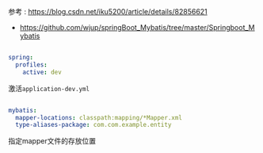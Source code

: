 
参考 : <https://blog.csdn.net/iku5200/article/details/82856621>
- <https://github.com/wjup/springBoot_Mybatis/tree/master/Springboot_Mybatis>

```yml

spring:
  profiles:
    active: dev

```

激活`application-dev.yml`

```yml

mybatis:
  mapper-locations: classpath:mapping/*Mapper.xml
  type-aliases-package: com.com.example.entity

```

指定mapper文件的存放位置


